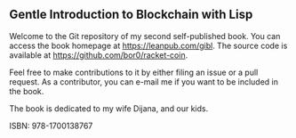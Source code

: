 Gentle Introduction to Blockchain with Lisp
-------------------------------------------
Welcome to the Git repository of my second self-published book. You can access the book homepage at https://leanpub.com/gibl. The source code is available at https://github.com/bor0/racket-coin.

Feel free to make contributions to it by either filing an issue or a pull request. As a contributor, you can e-mail me if you want to be included in the book.

The book is dedicated to my wife Dijana, and our kids.

ISBN: 978-1700138767
